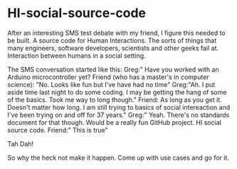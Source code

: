 HI-social-source-code
=====================

After an interesting SMS test debate with my friend, I figure this needed to be built. 
A source code for Human Interactions. 
The sorts of things that many engineers, software developers, scientists and other geeks fail at. 
Interaction between humans in a social setting.

The SMS conversation started like this:
Greg:" Have you worked with an Arduino microcontroller yet?
Friend (who has a master's in computer science): "No. Looks like fun but I've have had no time"
Greg:"Ah. I put aside time last night to do some coding. I may be getting the hang of some of the basics. Took me way to long though."
Friend: As long as you get it. Doesn't matter how long. I am still trying to basics of social intereaction and I've been trying on and off for 37 years."
Greg:" Yeah. There's no standards document for that though. Would be a really fun GitHub project. HI social source code.
Friend:" This is true"

Tah Dah!

So why the heck not make it happen. Come up with use cases and go for it.
